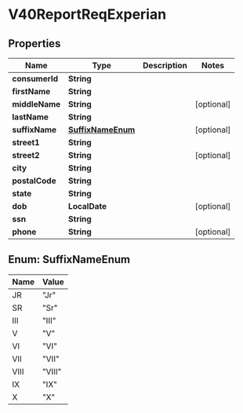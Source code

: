 

# V40ReportReqExperian


## Properties

| Name | Type | Description | Notes |
|------------ | ------------- | ------------- | -------------|
|**consumerId** | **String** |  |  |
|**firstName** | **String** |  |  |
|**middleName** | **String** |  |  [optional] |
|**lastName** | **String** |  |  |
|**suffixName** | [**SuffixNameEnum**](#SuffixNameEnum) |  |  [optional] |
|**street1** | **String** |  |  |
|**street2** | **String** |  |  [optional] |
|**city** | **String** |  |  |
|**postalCode** | **String** |  |  |
|**state** | **String** |  |  |
|**dob** | **LocalDate** |  |  [optional] |
|**ssn** | **String** |  |  |
|**phone** | **String** |  |  [optional] |



## Enum: SuffixNameEnum

| Name | Value |
|---- | -----|
| JR | &quot;Jr&quot; |
| SR | &quot;Sr&quot; |
| III | &quot;III&quot; |
| V | &quot;V&quot; |
| VI | &quot;VI&quot; |
| VII | &quot;VII&quot; |
| VIII | &quot;VIII&quot; |
| IX | &quot;IX&quot; |
| X | &quot;X&quot; |



